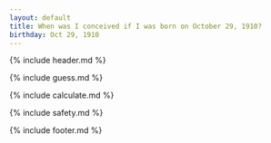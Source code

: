 ```yaml
---
layout: default
title: When was I conceived if I was born on October 29, 1910?
birthday: Oct 29, 1910
---
```


{% include header.md %}

{% include guess.md %}

{% include calculate.md %}

{% include safety.md %}

{% include footer.md %}



